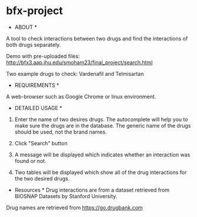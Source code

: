 # bfx-project
* ABOUT *

A tool to check interactions between two drugs and find the interactions of both drugs separately.


Demo with pre-uploaded files:
http://bfx3.aap.jhu.edu/smoham23/final_project/search.html

Two example drugs to check: Vardenafil and Telmisartan



* REQUIREMENTS *

A web-browser such as Google Chrome or linux environment. 

* DETAILED USAGE *

1. Enter the name of two desires drugs. The autocomplete will help you to make sure the drugs are in the database. The generic name of the drugs should be used, not the brand names. 

2. Click "Search" button

3. A message will be displayed which indicates whether an interaction was found or not.

4. Two tables will be displayed which show all of the drug interactions for the two desired drugs.


* Resources *
Drug interactions are from a dataset retrieved from BIOSNAP Datasets by Stanford University.

Drug names are retrieved from https://go.drugbank.com




